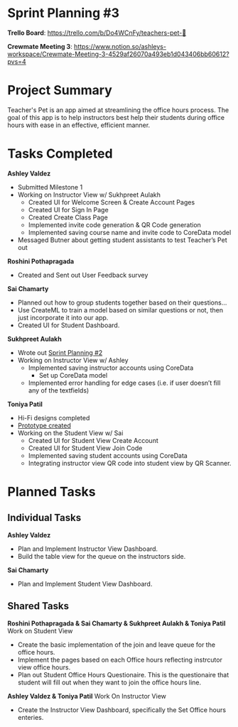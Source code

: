 # Sprint Planning #3

**Trello Board**: https://trello.com/b/Do4WCnFy/teachers-pet-🐢

**Crewmate Meeting 3**: https://www.notion.so/ashleys-workspace/Crewmate-Meeting-3-4529af26070a493eb1d043406bb60612?pvs=4

# Project Summary

Teacher's Pet is an app aimed at streamlining the office hours process. The goal of this app is to help instructors best help their students during office hours with ease in an effective, efficient manner. 

# Tasks Completed

**Ashley Valdez**
- Submitted Milestone 1
- Working on Instructor View w/ Sukhpreet Aulakh
    - Created UI for Welcome Screen & Create Account Pages
    - Created UI for Sign In Page
    - Created Create Class Page
    - Implemented invite code generation & QR Code generation
    - Implemented saving course name and invite code to CoreData model
- Messaged Butner about getting student assistants to test Teacher’s Pet out

**Roshini Pothapragada**
- Created and Sent out User Feedback survey

**Sai Chamarty**
- Planned out how to group students together based on their questions…
- Use CreateML to train a model based on similar questions or not, then just incorporate it into our app.
- Created UI for Student Dashboard.

**Sukhpreet Aulakh**
- Wrote out [Sprint Planning #2]([url](https://www.notion.so/ashleys-workspace/Crewmate-Meeting-2-dd86b827cede4cb5b3b679d0e446a701?pvs=4))
- Working on Instructor View w/ Ashley
    - Implemented saving instructor accounts using CoreData
        - Set up CoreData model
    - Implemented error handling for edge cases (i.e. if user doesn’t fill any of the textfields)

**Toniya Patil**
- Hi-Fi designs completed
- [Prototype created]([url](https://www.figma.com/file/hpcfREL5vFRI6pZBdj6fM8/Teacher's-Pet-Hi-Fi-design?type=design&node-id=0%3A1&mode=design&t=3AnPHNDSpHEYz9BU-1))
- Working on the Student View w/ Sai
    - Created UI for Student View Create Account
    - Created UI for Student View Join Code
    - Implemented saving student accounts using CoreData
    - Integrating instructor view QR code into student view by QR Scanner.

# Planned Tasks

## Individual Tasks
**Ashley Valdez**
- Plan and Implement Instructor View Dashboard.
- Build the table view for the queue on the instructors side. 

**Sai Chamarty**
- Plan and Implement Student View Dashboard.

## Shared Tasks

**Roshini Pothapragada & Sai Chamarty & Sukhpreet Aulakh & Toniya Patil**
Work on Student View
  - Create the basic implementation of the join and leave queue for the office hours.
  - Implement the pages based on each Office hours reflecting instrcutor view office hours. 
  - Plan out Student Office Hours Questionaire. This is the questionaire that student will fill out when they want to join the office hours line.

**Ashley Valdez & Toniya Patil**
Work On Instructor View 
  - Create the Instructor View Dashboard, specifically the Set Office hours enteries. 
